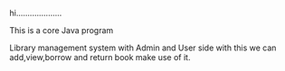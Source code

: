 hi....................

This is a core Java program


Library management system with Admin and User side 
with this we can add,view,borrow and return book
make use of it.
